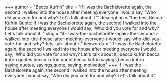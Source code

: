 +++
author = "Becca Kufrin"
title = "If I was the Bachelorette again, the second I walked into the house after meeting everyone I would say, 'Who did you vote for and why? Let's talk about it.'"
description = "the best Becca Kufrin Quote: If I was the Bachelorette again, the second I walked into the house after meeting everyone I would say, 'Who did you vote for and why? Let's talk about it.'"
slug = "if-i-was-the-bachelorette-again-the-second-i-walked-into-the-house-after-meeting-everyone-i-would-say-who-did-you-vote-for-and-why?-lets-talk-about-it"
keywords = "If I was the Bachelorette again, the second I walked into the house after meeting everyone I would say, 'Who did you vote for and why? Let's talk about it.',becca kufrin,becca kufrin quotes,becca kufrin quote,becca kufrin sayings,becca kufrin saying,quotes, sayings,quote, saying, motivation"
+++
If I was the Bachelorette again, the second I walked into the house after meeting everyone I would say, 'Who did you vote for and why? Let's talk about it.'

